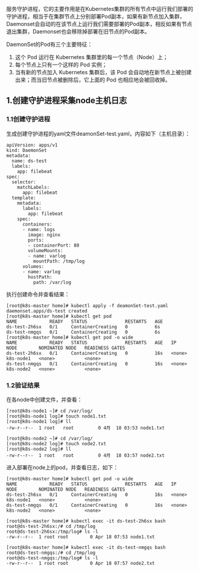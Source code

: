 服务守护进程，它的主要作用是在Kubernetes集群的所有节点中运行我们部署的守护进程，相当于在集群节点上分别部署Pod副本，如果有新节点加入集群，Daemonset会自动的在该节点上运行我们需要部署的Pod副本，相反如果有节点退出集群，Daemonset也会移除掉部署在旧节点的Pod副本。

DaemonSet的Pod有三个主要特征：

1. 这个 Pod 运行在 Kubernetes 集群里的每一个节点（Node）上；
2. 每个节点上只有一个这样的 Pod 实例；
3. 当有新的节点加入 Kubernetes 集群后，该 Pod 会自动地在新节点上被创建出来；而当旧节点被删除后，它上面的 Pod 也相应地会被回收掉。

## 1.创建守护进程采集node主机日志

### 1.1创建守护进程

生成创建守护进程的yaml文件deamonSet-test.yaml，内容如下（主机目录）：

```
apiVersion: apps/v1
kind: DaemonSet
metadata:
  name: ds-test 
  labels:
    app: filebeat
spec:
  selector:
    matchLabels:
      app: filebeat
  template:
    metadata:
      labels:
        app: filebeat
    spec:
      containers:
      - name: logs
        image: nginx
        ports:
        - containerPort: 80
        volumeMounts:
        - name: varlog
          mountPath: /tmp/log
      volumes:
      - name: varlog
        hostPath:
          path: /var/log
```

执行创建命令并查看结果：

```
[root@k8s-master home]# kubectl apply -f deamonSet-test.yaml 
daemonset.apps/ds-test created
[root@k8s-master home]# kubectl get pod
NAME            READY   STATUS              RESTARTS   AGE
ds-test-2h6sx   0/1     ContainerCreating   0          6s
ds-test-nmgqs   0/1     ContainerCreating   0          6s
[root@k8s-master home]# kubectl get pod -o wide
NAME            READY   STATUS              RESTARTS   AGE   IP       NODE        NOMINATED NODE   READINESS GATES
ds-test-2h6sx   0/1     ContainerCreating   0          16s   <none>   k8s-node1   <none>           <none>
ds-test-nmgqs   0/1     ContainerCreating   0          16s   <none>   k8s-node2   <none>           <none>
```

### 1.2验证结果

在各node中创建文件，并查看：

```
[root@k8s-node1 ~]# cd /var/log/
[root@k8s-node1 log]# touch node1.txt
[root@k8s-node1 log]# ll
-rw-r--r--  1 root   root         0 4月  18 03:53 node1.txt

[root@k8s-node2 ~]# cd /var/log/
[root@k8s-node2 log]# touch node2.txt
[root@k8s-node2 log]# ll
-rw-r--r--  1 root   root         0 4月  18 03:57 node2.txt
```

进入部署在node上的pod，并查看日志，如下：

```
[root@k8s-master home]# kubectl get pod -o wide
NAME            READY   STATUS              RESTARTS   AGE   IP       NODE        NOMINATED NODE   READINESS GATES
ds-test-2h6sx   0/1     ContainerCreating   0          16s   <none>   k8s-node1   <none>           <none>
ds-test-nmgqs   0/1     ContainerCreating   0          16s   <none>   k8s-node2   <none>           <none>

[root@k8s-master home]# kubectl exec -it ds-test-2h6sx bash
root@ds-test-2h6sx:/# cd /tmp/log
root@ds-test-2h6sx:/tmp/log# ls -l
-rw-r--r--  1 root root        0 Apr 18 07:53 node1.txt

[root@k8s-master home]# kubectl exec -it ds-test-nmgqs bash
root@ds-test-nmgqs:/# cd /tmp/log
root@ds-test-nmgqs:/tmp/log# ls -l
-rw-r--r--  1 root root        0 Apr 18 07:57 node2.txt

```


